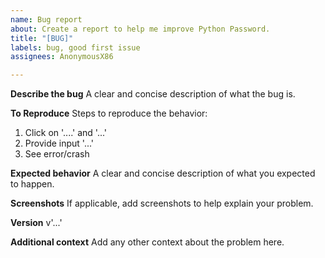 ```yaml
---
name: Bug report
about: Create a report to help me improve Python Password.
title: "[BUG]"
labels: bug, good first issue
assignees: AnonymousX86

---
```


**Describe the bug**
A clear and concise description of what the bug is.

**To Reproduce**
Steps to reproduce the behavior:
1. Click on '....' and '...'
2. Provide input '...'
3. See error/crash

**Expected behavior**
A clear and concise description of what you expected to happen.

**Screenshots**
If applicable, add screenshots to help explain your problem.

**Version**
v'...'

**Additional context**
Add any other context about the problem here.
